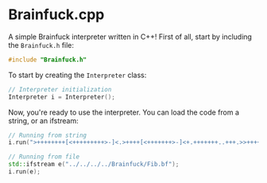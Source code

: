 # Brainfuck.cpp

A simple Brainfuck interpreter written in C++! First of all, start by including the `Brainfuck.h` file:

```cpp
#include "Brainfuck.h"
```

To start by creating the `Interpreter` class:

```cpp
// Interpreter initialization
Interpreter i = Interpreter();
```

Now, you're ready to use the interpreter. You can load the code from a string, or an ifstream:

```cpp
// Running from string
i.run(">++++++++[<+++++++++>-]<.>++++[<+++++++>-]<+.+++++++..+++.>>++++++[<+++++++>-]<++ .------------. > ++++++[<++++++++ + >-]<+.<.++ + .------.--------.>> > ++++[<++++++++>-] < +.");

// Running from file
std::ifstream e("../../../../Brainfuck/Fib.bf");
i.run(e);
```
